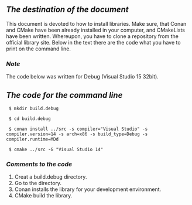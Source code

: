        
## *The destination of the document*
This document is devoted to how to install libraries. Make sure, that Conan and CMake have been already installed in your computer, and CMakeLists have been written. Whereupon, you have to clone a repository from the official library site. Below in the text there are the code what you have to print on the command line.

### *Note*
The code below was written for Debug (Visual Studio 15 32bit).

## *The code for the command line*

     $ mkdir build.debug

     $ cd build.debug

     $ conan install ../src -s compiler="Visual Studio" -s compiler.version=14 -s arch=x86 -s build_type=Debug -s compiler.runtime=MDd

     $ cmake ../src -G "Visual Studio 14"
     
### *Comments to the code*

1. Creat a build.debug directory.
2. Go to the directory.
3. Conan installs the library for your development environment.
4. CMake build the library.




